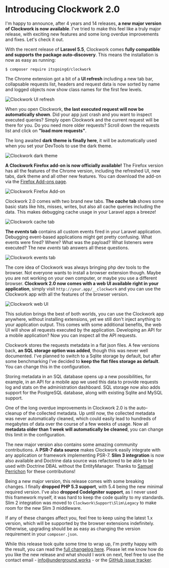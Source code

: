 <!--
authors:
  - its (@itsgoingd)
tags:
  - clockwork
  - release
perex: "I'm happy to announce, after 4 years and 14 releases, **a new major version of Clockwork is now available**. I've tried to make this feel like a truly major release, with exciting new features and some long overdue improvements and fixes. Let's check it out."
-->

# Introducing Clockwork 2.0

I'm happy to announce, after 4 years and 14 releases, **a new major version of Clockwork is now available**. I've tried to make this feel like a truly major release, with exciting new features and some long overdue improvements and fixes. Let's check it out.

With the recent release of **Laravel 5.5**, Clockwork comes **fully compatible and supports the package auto-discovery**. This means the installation is now as easy as running:

```
$ composer require itsgoingd/clockwork
```

The Chrome extension got a bit of a **UI refresh** including a new tab bar, collapsable requests list, headers and request data is now sorted by name and logged objects now show class names for the first few levels.

![Clockwork UI refresh](/images/blog/2017-09-29-Introducing-Clockwork-2.0/ui-refresh.png)

When you open Clockwork, **the last executed request will now be automatically shown**. Did your app just crash and you want to inspect executed queries? Simply open Clockwork and the current request will be there for you. Do you need more older requests? Scroll down the requests list and click on **"load more requests"**.

The long awaited **dark theme is finally here**, it will be automatically used when you set your DevTools to use the dark theme.

![Clockwork dark theme](/images/blog/2017-09-29-Introducing-Clockwork-2.0/dark-theme.png)

**A Clockwork Firefox add-on is now officially available!** The Firefox version has all the features of the Chrome version, including the refreshed UI, new tabs, dark theme and all other new features. You can download the add-on via the [Firefox Add-ons page](https://addons.mozilla.org/en-US/firefox/addon/clockwork-dev-tools/).

![Clockwork Firefox Add-on](/images/blog/2017-09-29-Introducing-Clockwork-2.0/firefox.png)

Clockwork 2.0 comes with two brand new tabs. **The *cache* tab** shows some basic stats like hits, misses, writes, but also all cache queries including the data. This makes debugging cache usage in your Laravel apps a breeze!

![Clockwork cache tab](/images/blog/2017-09-29-Introducing-Clockwork-2.0/cache-tab.png)

**The *events* tab** contains all custom events fired in your Laravel application. Debugging event-based applications might get pretty confusing. What events were fired? Where? What was the payload? What listeners were executed? The new *events* tab answers all these questions.

![Clockwork events tab](/images/blog/2017-09-29-Introducing-Clockwork-2.0/events-tab.png)

The core idea of Clockwork was always bringing php dev tools to the browser. Not everyone wants to install a browser extension though. Maybe you are not working on your own computer, or maybe you use a different browser. **Clockwork 2.0 now comes with a web UI available right in your application**, simply visit `http://your.app/__clockwork` and you can use the Clockwork app with all the features of the browser version.

![Clockwork web UI](/images/blog/2017-09-29-Introducing-Clockwork-2.0/web-ui.png)

This solution brings the best of both worlds, you can use the Clockwork app anywhere, without installing extensions, yet we still don't inject anything to your application output. This comes with some additional benefits, the web UI will show all requests executed by the application. Developing an API for a mobile application? Now you can inspect all the API requests.

Clockwork stores the requests metadata in a flat json files. A few versions back, **an SQL storage option was added**, though this was never well documented. I've planned to switch to a Sqlite storage by default, but after some benchmarking I've decided to **keep the flat files storage as default**. You can change this in the configuration.

Storing metadata in an SQL database opens up a new possibilities, for example, in an API for a mobile app we used this data to provide requests log and stats on the administration dashboard. SQL storage now also adds support for the PostgreSQL database, along with existing Sqlite and MySQL support.

One of the long overdue improvements in Clockwork 2.0 is the auto-cleanup of the collected metadata. Up until now, the collected metadata was never automatically cleaned, which could easily lead to hundreds of megabytes of data over the course of a few weeks of usage. Now all **metadata older than 1 week will automatically be cleaned**, you can change this limit in the configuration.

The new major version also contains some amazing community contributions. A **PSR-7 data source** makes Clockwork easily integrate with any application or framework implementing PSR-7. **Slim 3 integration** is now also available and Doctrine data source was refactored to be able to be used with Doctrine DBAL without the EntityManager. Thanks to [Samuel Perrichon](https://github.com/sperrichon) for these contributions!

Being a new major version, this release comes with some breaking changes. I finally **dropped PHP 5.3 support**, with 5.4 being the new minimal required version. I've also **dropped CodeIgniter support**, as I never used this framework myself, it was hard to keep the code quality to my standards. Slim 2 integration was moved to `Clockwork\Support\Slim\Legacy` to make room for the new Slim 3 middleware.

If any of these changes affect you, feel free to keep using the latest 1.x version, which will be supported by the browser extensions indefinitely. Otherwise, upgrading should be as easy as changing the version requirement in your `composer.json`.

While this release took quite some time to wrap up, I'm pretty happy with the result, you can read the [full changelog here](https://underground.works/clockwork/changelog). Please let me know how do you like the new release and what should I work on next, feel free to use the contact email - info@underground.works - or the [GitHub issue tracker](https://github.com/itsgoingd/clockwork/issues).
